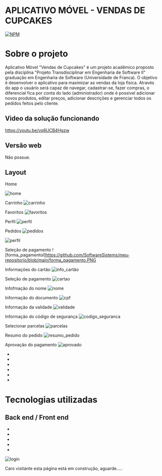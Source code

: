 # APLICATIVO MÓVEL - VENDAS DE CUPCAKES
[![NPM](https://img.shields.io/npm/l/react)](https://github.com/SoftwareSistems/meu-repositorio/blob/main/license) 

# Sobre o projeto

Aplicativo Móvel "Vendas de Cupcakes" é um projeto acadêmico proposto pela disciplina "Projeto Transdisciplinar em Engenharia de Software II" graduação em
Engenharia de Software (Universidade de Franca). O objetivo é desenvolver o aplicativo para maximizar as vendas da loja fisíca. Através do app o usuário será
capaz de navegar, cadastrar-se, fazer compras, o diferencial fica por conta do lado (administrador) onde é possível adicionar novos produtos, editar preços,
adicionar descrições e gerenciar todos os pedidos feitos pelo cliente.

## Video da solução funcionando

https://youtu.be/vq6UCB4Hgzw

## Versão web

Não possue.

## Layout

Home

![home](https://github.com/SoftwareSistems/meu-repositorio/blob/main/home.PNG)


Carrinho
![carrinho](https://github.com/SoftwareSistems/meu-repositorio/blob/main/carrinho_produto.PNG)

Favoritos
![favoritos](https://github.com/SoftwareSistems/meu-repositorio/blob/main/favoritos.PNG)

Perfil
![perfil](https://github.com/SoftwareSistems/meu-repositorio/blob/main/perfil.PNG)

Pedidos
![pedidos](https://github.com/SoftwareSistems/meu-repositorio/blob/main/.PNG)

![perfil](https://github.com/SoftwareSistems/meu-repositorio/blob/main/perfil.PNG)

Seleção de pagamento
![forma_pagamentol]https://github.com/SoftwareSistems/meu-repositorio/blob/main/forma_pagamento.PNG

Informações do cartão
![info_cartão](https://github.com/SoftwareSistems/meu-repositorio/blob/main/info_cartão.PNG)

Seleção de pagamento
![cartao](https://github.com/SoftwareSistems/meu-repositorio/blob/main/cartão.PNG)

Infofmação do nome
![nome](https://github.com/SoftwareSistems/meu-repositorio/blob/main/nome.PNG)

Informação do documento
![cpf](https://github.com/SoftwareSistems/meu-repositorio/blob/main/cpf.PNG)

Informação da validade
![validade](https://github.com/SoftwareSistems/meu-repositorio/blob/main/validade.PNG)

Informação do código de segurança
![codigo_seguranca](https://github.com/SoftwareSistems/meu-repositorio/blob/main/codigo_seguranca.PNG)

Selecionar parcelas
![parcelas](https://github.com/SoftwareSistems/meu-repositorio/blob/main/parcelas.PNG)

Resumo do pedido
![resumo_pedido](https://github.com/SoftwareSistems/meu-repositorio/blob/main/resmuo_pedido.PNG)

Aprovação do pagamento
![aprovado](https://github.com/SoftwareSistems/meu-repositorio/blob/main/aprovado.PNG)

-
-
-
-
-
-

# Tecnologias utilizadas
## Back end / Front end

-
-
-
-
-

![login]()




Caro visitante esta página está em construção, aguarde.....



